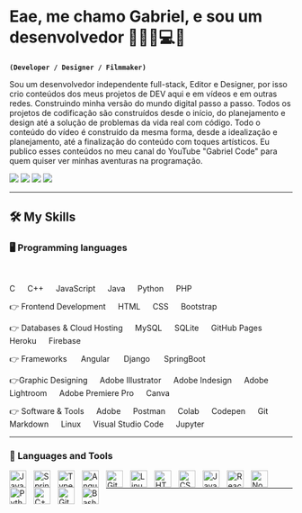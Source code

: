 # Eae, me chamo Gabriel, e sou um desenvolvedor 👨🏻‍💻💻📲

**`(Developer / Designer / Filmmaker)`**

Sou um desenvolvedor independente full-stack, Editor e Designer, por isso crio conteúdos dos meus projetos de DEV aqui e em vídeos e em outras redes. Construindo minha versão do mundo digital passo a passo. Todos os projetos de codificação são construídos desde o início, do planejamento e design até a solução de problemas da vida real com código. Todo o conteúdo do vídeo é construído da mesma forma, desde a idealização e planejamento, até a finalização do conteúdo com toques artísticos. Eu publico esses conteúdos no meu canal do YouTube "Gabriel Code" para quem quiser ver minhas aventuras na programação.

  <div> 
  <a href="https://www.youtube.com/channel/UCKcAJX3oQTKz5rW_3UjJOlg" target="_blank"><img src="https://img.shields.io/badge/YouTube-FF0000?style=for-the-badge&logo=youtube&logoColor=white" target="_blank"></a>
  <a href="https://www.instagram.com/psgabriel__/" target="_blank"><img src="https://img.shields.io/badge/-Instagram-%23E4405F?style=for-the-badge&logo=instagram&logoColor=white" target="_blank"></a>
  <a href = "mailto:gabrielsantana.prata@gmail.com"><img src="https://img.shields.io/badge/-Gmail-%23333?style=for-the-badge&logo=gmail&logoColor=white" target="_blank"></a>
  <a href="[https://www.linkedin.com/in/rafaella-ballerini-45875016a](https://www.linkedin.com/in/gabriel-santana-da-silva-a270631b2/)" target="_blank"><img src="https://img.shields.io/badge/-LinkedIn-%230077B5?style=for-the-badge&logo=linkedin&logoColor=white" target="_blank"></a> 
  
</div>

---

<h2>🛠️ My Skills </h2>

<h3>🖥️ Programming languages </h3>
  
  
  C   C++   JavaScript   Java   Python   PHP

  

👉 Frontend Development
  HTML   CSS   Bootstrap  

👉 Databases & Cloud Hosting
  MySQL   SQLite   GitHub Pages   Heroku   Firebase  

👉 Frameworks
  Angular   Django   SpringBoot

👉Graphic Designing
  Adobe Illustrator   Adobe Indesign   Adobe Lightroom   Adobe Premiere Pro   Canva  

👉 Software & Tools
  Adobe   Postman   Colab   Codepen   Git   Markdown   Linux   Visual Studio Code   Jupyter  




















---

### 🧰 Languages and Tools

<img align="left" alt="Java" width="30px" style="padding-right:10px;" src="https://cdn.jsdelivr.net/gh/devicons/devicon/icons/java/java-original.svg"/>
<img align="left" alt="Spring" width="30px" style="padding-right:10px;" src="https://cdn.jsdelivr.net/gh/devicons/devicon/icons/spring/spring-original.svg" />
<img align="left" alt="TypeScript" width="30px" style="padding-right:10px;" src="https://cdn.jsdelivr.net/gh/devicons/devicon/icons/typescript/typescript-plain.svg" />
<img align="left" alt="Angular" width="30px" style="padding-right:10px;" src="https://cdn.jsdelivr.net/gh/devicons/devicon/icons/angularjs/angularjs-plain.svg" />
<img align="left" alt="Git" width="30px" style="padding-right:10px;" src="https://cdn.jsdelivr.net/gh/devicons/devicon/icons/git/git-original.svg" />
<img align="left" alt="Linux" width="30px" style="padding-right:10px;" src="https://cdn.jsdelivr.net/gh/devicons/devicon/icons/linux/linux-original.svg" />
<img align="left" alt="HTML" width="30px" style="padding-right:10px;" src="https://cdn.jsdelivr.net/gh/devicons/devicon/icons/html5/html5-plain.svg" />
<img align="left" alt="CSS" width="30px" style="padding-right:10px;" src="https://cdn.jsdelivr.net/gh/devicons/devicon/icons/css3/css3-plain.svg" />
<img align="left" alt="JavaScript" width="30px" style="padding-right:10px;" src="https://cdn.jsdelivr.net/gh/devicons/devicon/icons/javascript/javascript-plain.svg" />
<img align="left" alt="React" width="30px" style="padding-right:10px;" src="https://cdn.jsdelivr.net/gh/devicons/devicon/icons/react/react-original.svg" />
<img align="left" alt="NodeJS" width="30px" style="padding-right:10px;" src="https://cdn.jsdelivr.net/gh/devicons/devicon/icons/nodejs/nodejs-original.svg" />
<img align="left" alt="Python" width="30px" style="padding-right:10px;" src="https://cdn.jsdelivr.net/gh/devicons/devicon/icons/python/python-plain.svg" />
<img align="left" alt="C++" width="30px" style="padding-right:10px;" src="https://cdn.jsdelivr.net/gh/devicons/devicon/icons/cplusplus/cplusplus-line.svg" />
<img align="left" alt="GitHub" width="30px" style="padding-right:10px;" src="https://cdn.jsdelivr.net/gh/devicons/devicon/icons/github/github-original.svg" />
<img align="left" alt="Bash" width="30px" style="padding-right:10px;" src="https://cdn.jsdelivr.net/gh/devicons/devicon/icons/bash/bash-original.svg" />
<br />

---
